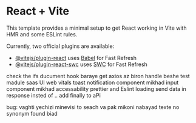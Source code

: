 # React + Vite

This template provides a minimal setup to get React working in Vite with HMR and some ESLint rules.

Currently, two official plugins are available:

- [@vitejs/plugin-react](https://github.com/vitejs/vite-plugin-react/blob/main/packages/plugin-react/README.md) uses [Babel](https://babeljs.io/) for Fast Refresh
- [@vitejs/plugin-react-swc](https://github.com/vitejs/vite-plugin-react-swc) uses [SWC](https://swc.rs/) for Fast Refresh

check the ifs
ducument
hook baraye get
axios az biron handle beshe
test
madule saas
UI
web vitals
toast notification component mikhad
input component mikhad
accessability
prettier and Eslint
loading
send data in response insted of ..
add finally to aPi

bug: vaghti yechizi minevisi to seach va pak mikoni nabayad texte no synonym found biad
